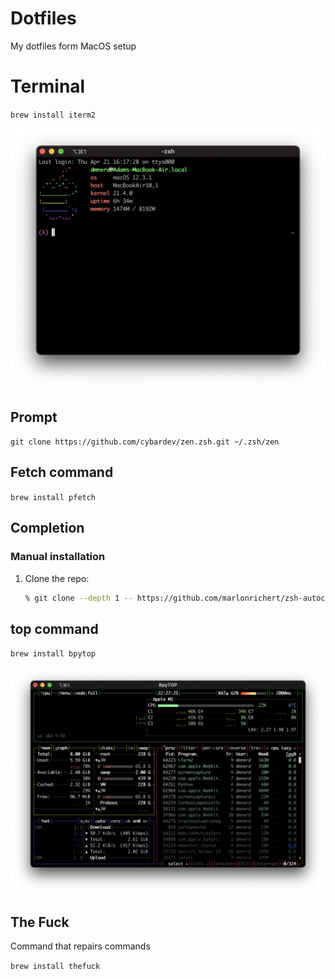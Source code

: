 # Dotfiles
My dotfiles form MacOS setup

# Terminal
`brew install iterm2`

![Terminal](https://raw.githubusercontent.com/DMNerd/Dotfiles/main/Screenshots/Term.png "My terminal")

## Prompt
`git clone https://github.com/cybardev/zen.zsh.git ~/.zsh/zen`

## Fetch command
`brew install pfetch`

## Completion
### Manual installation
 1. Clone the repo:
    ```zsh
    % git clone --depth 1 -- https://github.com/marlonrichert/zsh-autocomplete.git
    ```
## top command
`brew install bpytop`

![bpytop](https://raw.githubusercontent.com/DMNerd/dotfiles/main/Screenshots/bpytop.png "bpytop")

## The Fuck

Command that repairs commands

`brew install thefuck`
